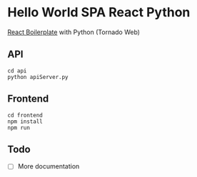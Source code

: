 # Hello World SPA React Python

[React Boilerplate](https://github.com/tj/frontend-boilerplate) with Python (Tornado Web)

## API

```
cd api
python apiServer.py
```

## Frontend

```
cd frontend
npm install
npm run
```

## Todo

- [ ] More documentation